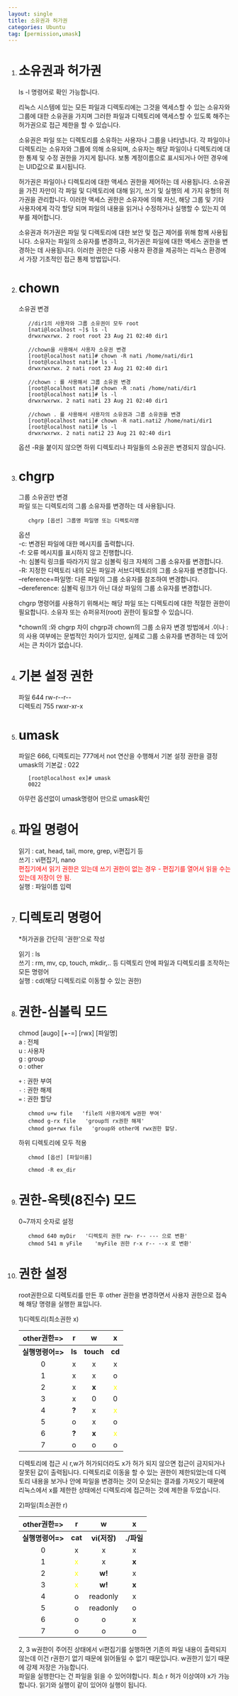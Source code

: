 ```yaml
---
layout: single
title: 소유권과 허가권
categories: Ubuntu
tag: [permission,umask]
---
```

1. # 소유권과 허가권
   ls -l 명령어로 확인 가능합니다.  
   
   리눅스 시스템에 있는 모든 파일과 디렉토리에는 그것을 엑세스할 수 있는 소유자와 그룹에 대한 소유권을 가지며 그러한 파일과 디렉토리에 액세스할 수 있도록 해주는 허가권으로 접근 제한을 할 수 있습니다.  

   소유권은 파일 또는 디렉토리를 소유하는 사용자나 그룹을 나타냅니다. 각 파일이나 디렉토리는 소유자와 그룹에 의해 소유되며, 소유자는 해당 파일이나 디렉토리에 대한 통제 및 수정 권한을 가지게 됩니다. 보통 계정이름으로 표시되거나 어떤 경우에는 UID값으로 표시됩니다.   

   허가권은 파일이나 디렉토리에 대한 액세스 권한을 제어하는 데 사용됩니다. 소유권을 가진 자만이 각 파일 및 디렉토리에 대해 읽기, 쓰기 및 실행의 세 가지 유형의 허가권을 관리합니다. 이러한 액세스 권한은 소유자에 의해 자신, 해당 그룹 및 기타 사용자에게 각각 할당 되며 파일의 내용을 읽거나 수정하거나 실행할 수 있는지 여부를 제어합니다.     

   소유권과 허가권은 파일 및 디렉토리에 대한 보안 및 접근 제어를 위해 함께 사용됩니다. 소유자는 파일의 소유자를 변경하고, 허가권은 파일에 대한 액세스 권한을 변경하는 데 사용됩니다. 이러한 권한은 다중 사용자 환경을 제공하는 리눅스 환경에서 가장 기초적인 접근 통제 방법입니다.   

1. # chown
   소유권 변경
   ```
      //dir1의 사용자와 그룹 소유권이 모두 root
      [nati@localhost ~]$ ls -l
      drwxrwxrwx. 2 root root 23 Aug 21 02:40 dir1     

      //chown을 사용해서 사용자 소유권 변경
      [root@localhost nati]# chown -R nati /home/nati/dir1    
      [root@localhost nati]# ls -l
      drwxrwxrwx. 2 nati root 23 Aug 21 02:40 dir1

      //chown : 를 사용해서 그룹 소유권 변경
      [root@localhost nati]# chown -R :nati /home/nati/dir1     
      [root@localhost nati]# ls -l
      drwxrwxrwx. 2 nati nati 23 Aug 21 02:40 dir1

      //chown . 를 사용해서 사용자의 소유권과 그룹 소유권을 변경
      [root@localhost nati]# chown -R nati.nati2 /home/nati/dir1
      [root@localhost nati]# ls -l
      drwxrwxrwx. 2 nati nati2 23 Aug 21 02:40 dir1
   ```
   옵션 -R을 붙이지 않으면 하위 디렉토리나 파일들의 소유권은 변경되지 않습니다.
   
1. # chgrp 
   그룹 소유권만 변경   
   파일 또는 디렉토리의 그룹 소유자를 변경하는 데 사용됩니다.   

   ```
      chgrp [옵션] 그룹명 파일명 또는 디렉토리명   
   ```   

   옵션   
   -c: 변경된 파일에 대한 메시지를 출력합니다.   
   -f: 오류 메시지를 표시하지 않고 진행합니다.   
   -h: 심볼릭 링크를 따라가지 않고 심볼릭 링크 자체의 그룹 소유자를 변경합니다.   
   -R: 지정한 디렉토리 내의 모든 파일과 서브디렉토리의 그룹 소유자를 변경합니다.   
   –reference=파일명: 다른 파일의 그룹 소유자를 참조하여 변경합니다.   
   –dereference: 심볼릭 링크가 아닌 대상 파일의 그룹 소유자를 변경합니다.   

   chgrp 명령어를 사용하기 위해서는 해당 파일 또는 디렉토리에 대한 적절한 권한이 필요합니다. 소유자 또는 슈퍼유저(root) 권한이 필요할 수 있습니다.   

   *chown의 :와 chgrp 차이
   chgrp과 chown의 그룹 소유자 변경 방법에서 .이나 :의 사용 여부에는 문법적인 차이가 있지만, 실제로 그룹 소유자를 변경하는 데 있어서는 큰 차이가 없습니다.

1. # 기본 설정 권한
   파일 644 rw-r--r--   
   디렉토리 755 rwxr-xr-x   

1. # umask
   파일은 666, 디렉토리는 777에서 not 연산을 수행해서 기본 설정 권한을 결정    
   umask의 기본값 : 022   
   ```
      [root@localhost ex]# umask  
      0022
   ```   
   아무런 옵션없이 umask명령어 만으로 umask확인   

1. # 파일 명령어
   읽기 : cat, head, tail, more, grep, vi편집기 등   
   쓰기 : vi편집기, nano   
   <span style="color:red">편집기에서 읽기 권한은 있는데 쓰기 권한이 없는 경우 - 편집기를 열어서 읽을 수는 있는데 저장이 안 됨.</span>   
   실행 : 파일이름 입력   

1. # 디렉토리 명령어
   *허가권을 간단히 '권한'으로 작성   

   읽기 : ls   
   쓰기 : rm, mv, cp, touch, mkdir,.. 등 디렉토리 안에 파일과 디렉토리를 조작하는 모든 명령어   
   실행 : cd(해당 디렉토리로 이동할 수 있는 권한)   

1. # 권한-심볼릭 모드
   chmod [augo] [+-=] [rwx] [파일명]   
   a : 전체   
   u : 사용자   
   g : group   
   o : other   

   `+` : 권한 부여   
   `-` : 권한 해제   
   `=` : 권한 할당   

   ```
      chmod u+w file   'file의 사용자에게 w권한 부여'
      chmod g-rx file   'group의 rx권한 해제'
      chmod go+rwx file   'group와 other에 rwx권한 할당.
   ``````   

   하위 디렉토리에 모두 적용
   ```
      chmod [옵션] [파일이름]

      chmod -R ex_dir
   ```   
   


1. # 권한-옥텟(8진수) 모드
   0~7까지 숫자로 설정   
   
   ```
      chmod 640 myDir   '디렉토리 권한 rw- r-- --- 으로 변환'
      chmod 541 m yFile    'myFile 권한 r-x r-- --x 로 변환'
   ```
1. # 권한 설정

   root권한으로 디렉토리를 만든 후 other 권한을 변경하면서 사용자 권한으로 접속해 해당 명령을 실행한 표입니다.   

   1)디렉토리(최소권한 x)    

   |other권한=>| r   | w      | x   |
   |:---:|:---:|:------:|:---:|
   |__실행명령어=>__| __ls__  | __touch__  | __cd__  |
   |0    | x  | x  | x  |
   |1    | x  | x  | o  |
   |2    | x  | __x__  | <span style="color:yellow">x</span>  |
   |3    | x  | 0  | 0  |
   |4    | __?__  | x  |  <span style="color:yellow">x</span>  |
   |5    | o  | x  | o  |
   |6    | __?__  | __x__  |  <span style="color:yellow">x</span>   |
   |7    | o  | o  | o  |
 
   디렉토리에 접근 시 r,w가 허가되더라도 x가 허가 되지 않으면 접근이 금지되거나 잘못된 값이 출력됩니다. 디렉토리로 이동을 할 수 있는 권한이 제한되었는데 디렉토리 내용을 보거나 안에 파일을 변경하는 것이 모순되는 결과를 가져오기 때문에 리눅스에서 x를 제한한 상태에선 디렉토리에 접근하는 것에 제한을 두었습니다.

   2)파일(최소권한 r) 

      |other권한=>| r   | w      | x   |
   |:---:|:---:|:------:|:---:|
   |__실행명령어=>__| __cat__  | __vi(저장)__  | __./파일__  |
   |0    | x  | x  | x  |
   |1    | <span style="color:yellow">x</span>  | x  | __x__  |
   |2    | <span style="color:yellow">x</span>  | __w!__  |  x |
   |3    | <span style="color:yellow">x</span>  | __w!__  | __x__  |
   |4    | o | readonly  |  x  |
   |5    | o  | readonly  | o  |
   |6    | o  |  o |  x   |
   |7    | o  | o  | o  |
 
   2, 3  w권한이 주어진 상태에서 vi편집기를 실행하면 기존의 파일 내용이 출력되지 않는데 이건 r권한기 없기 때문에 읽어들일 수 없기 때문입니다. w권한기 있기 때문에 강제 저장은 가능합니다.   
   파일을 실행한다는 건 파일을 읽을 수 있어야합니다. 최소 r 허가 이상여야 x가 가능합니다. 읽기와 실행이 같이 있어야 실행이 됩니다.